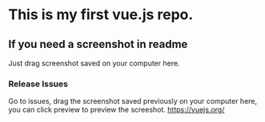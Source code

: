 # This is my first vue.js repo.

## If you need a screenshot in readme

Just drag screenshot saved on your computer here.

### Release Issues
Go to issues, drag the screenshot saved previously on your computer here, you can click preview to preview the screeshot.
<a>https://vuejs.org/</a>
